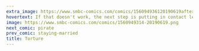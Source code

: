 ```yaml
---
extra_image: https://www.smbc-comics.com/comics/156094936120190619after.png
hovertext: If that doesn't work, the next step is putting in contact lenses.
image: https://www.smbc-comics.com/comics/1560949314-20190619.png
next_comic: pirate
prev_comic: staying-married
title: Torture
---
```


